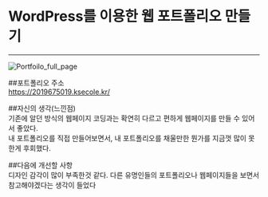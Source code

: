 <h1>WordPress를 이용한 웹 포트폴리오 만들기</h1>
<hr>

![Portfoilo_full_page](https://github.com/ChamChiii7/EcoleProject/assets/126247047/58ebc270-a23b-4d5c-9119-1edbadf1a237)

##포트폴리오 주소<br>
https://2019675019.ksecole.kr/<br>

##자신의 생각(느낀점)<br>
기존에 알던 방식의 웹페이지 코딩과는 확연히 다르고 편하게 웹페이지를 만들 수 있어서 좋았다.<br>
내 포트폴리오를 직접 만들어보면서, 내 포트폴리오를 채울만한 뭔가를 지금껏 많이 못한게 후회했다.<br>

##다음에 개선할 사항<br>
디자인 감각이 많이 부족한것 같다. 다른 유명인들의 포트폴리오나 웹페이지들을 보면서 참고해야겠다는 생각이 들었다
